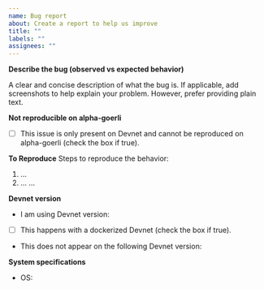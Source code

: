 ```yaml
---
name: Bug report
about: Create a report to help us improve
title: ""
labels: ""
assignees: ""
---
```


**Describe the bug (observed vs expected behavior)**

A clear and concise description of what the bug is. If applicable, add screenshots to help explain your problem. However, prefer providing plain text.

**Not reproducible on alpha-goerli**

- [ ] This issue is only present on Devnet and cannot be reproduced on alpha-goerli (check the box if true).

**To Reproduce**
Steps to reproduce the behavior:

1. ...
2. ...
   ...

**Devnet version**

- I am using Devnet version:
- [ ] This happens with a dockerized Devnet (check the box if true).
- This does not appear on the following Devnet version:

**System specifications**

- OS:
